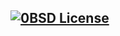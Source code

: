 [![0BSD License](https://img.shields.io/badge/License-0BSD-blue.svg)](https://github.com/For-Iranians/foriranians.de/blob/master/LICENSE)
-
